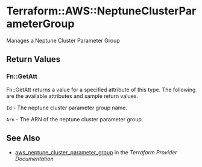 # Terraform::AWS::NeptuneClusterParameterGroup

Manages a Neptune Cluster Parameter Group

## Return Values

### Fn::GetAtt

Fn::GetAtt returns a value for a specified attribute of this type. The following are the available attributes and sample return values.

`Id` - The neptune cluster parameter group name.

`Arn` - The ARN of the neptune cluster parameter group.

## See Also

* [aws_neptune_cluster_parameter_group](https://www.terraform.io/docs/providers/aws/r/neptune_cluster_parameter_group.html) in the _Terraform Provider Documentation_